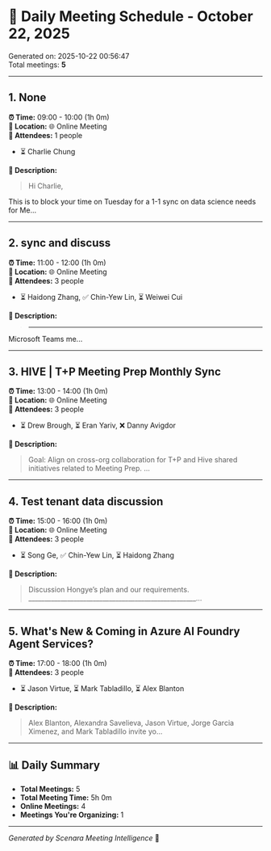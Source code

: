 # 📅 Daily Meeting Schedule - October 22, 2025

Generated on: 2025-10-22 00:56:47  
Total meetings: **5**

---

## 1. None

**⏰ Time:** 09:00 - 10:00 (1h 0m)  
**📍 Location:** 🌐 Online Meeting  
**👥 Attendees:** 1 people  
  - ⏳ Charlie Chung  

**📝 Description:**
> Hi Charlie,



This is to block your time on Tuesday for a 1-1 sync on data science needs for Me...


---

## 2. sync and discuss

**⏰ Time:** 11:00 - 12:00 (1h 0m)  
**📍 Location:** 🌐 Online Meeting  
**👥 Attendees:** 3 people  
  - ⏳ Haidong Zhang, ✅ Chin-Yew Lin, ⏳ Weiwei Cui  

**📝 Description:**
> ________________________________________________________________________________
Microsoft Teams me...


---

## 3. HIVE | T+P Meeting Prep Monthly Sync

**⏰ Time:** 13:00 - 14:00 (1h 0m)  
**📍 Location:** 🌐 Online Meeting  
**👥 Attendees:** 3 people  
  - ⏳ Drew Brough, ⏳ Eran Yariv, ❌ Danny Avigdor  

**📝 Description:**
> Goal: Align on cross-org collaboration for T+P and Hive shared initiatives related to Meeting Prep....


---

## 4. Test tenant data discussion

**⏰ Time:** 15:00 - 16:00 (1h 0m)  
**📍 Location:** 🌐 Online Meeting  
**👥 Attendees:** 3 people  
  - ⏳ Song Ge, ✅ Chin-Yew Lin, ⏳ Haidong Zhang  

**📝 Description:**
> Discussion Hongye’s plan and our requirements.
____________________________________________________...


---

## 5. What's New & Coming in Azure AI Foundry Agent Services?

**⏰ Time:** 17:00 - 18:00 (1h 0m)  
**👥 Attendees:** 3 people  
  - ⏳ Jason Virtue, ⏳ Mark Tabladillo, ⏳ Alex Blanton  

**📝 Description:**
> Alex Blanton, Alexandra Savelieva, Jason Virtue, Jorge Garcia Ximenez, and Mark Tabladillo invite yo...


---

## 📊 Daily Summary

- **Total Meetings:** 5
- **Total Meeting Time:** 5h 0m
- **Online Meetings:** 4
- **Meetings You're Organizing:** 1

---

*Generated by Scenara Meeting Intelligence* 🚀
